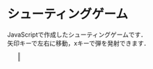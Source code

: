 <head>
  <meta charset="utf-8">
    <style>
      #canvas {
        width: 640px;
        height: 480px;
        border: 2px solid #999;
        margin-left: 5%;
      }
    </style>
</head>

# シューティングゲーム
JavaScriptで作成したシューティングゲームです．  
矢印キーで左右に移動，xキーで弾を発射できます．

<canvas id="canvas"></canvas>
<script src="js/ShootingGame.js"></script>